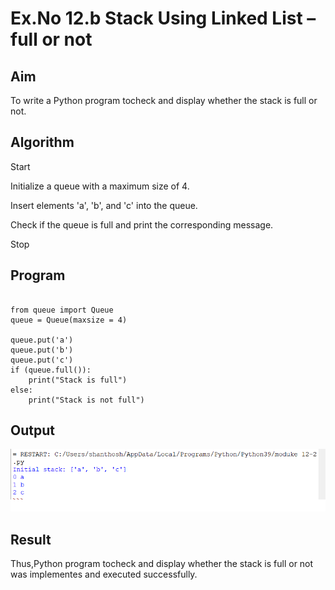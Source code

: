 # Ex.No 12.b Stack Using Linked List – full or not

## Aim

To write a Python program tocheck and display whether the stack is full or not. 

## Algorithm

Start
    
Initialize a queue with a maximum size of 4.

Insert elements 'a', 'b', and 'c' into the queue.

Check if the queue is full and print the corresponding message. 

Stop

## Program

```

from queue import Queue
queue = Queue(maxsize = 4)

queue.put('a')
queue.put('b')
queue.put('c')
if (queue.full()):
    print("Stack is full")
else:
    print("Stack is not full")
```

## Output
![IMAGE](https://github.com/23013357/19CS301-Module12/blob/main/module%2012-2.png)

## Result

Thus,Python program tocheck and display whether the stack is full or not was implementes and executed successfully.
